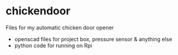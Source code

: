 # chickendoor
Files for my automatic chicken door opener

* openscad files for project box, pressure sensor & anything else
* python code for running on Rpi
